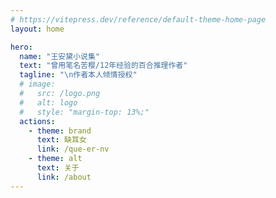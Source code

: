 ```yaml
---
# https://vitepress.dev/reference/default-theme-home-page
layout: home

hero:
  name: "王安黛小说集"
  text: "曾用笔名苦樱/12年经验的百合推理作者"
  tagline: "\n作者本人倾情授权"
  # image:
  #   src: /logo.png
  #   alt: logo
  #   style: "margin-top: 13%;"
  actions:
    - theme: brand
      text: 缺耳女
      link: /que-er-nv
    - theme: alt
      text: 关于
      link: /about
---
```

